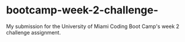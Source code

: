 # bootcamp-week-2-challenge-
My submission for the University of Miami Coding Boot Camp's week 2 challenge assignment. 
